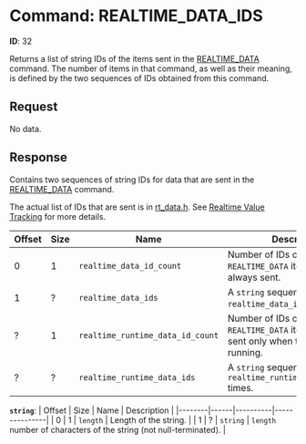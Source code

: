 # Command: REALTIME_DATA_IDS

**ID**: 32

Returns a list of string IDs of the items sent in the [REALTIME_DATA](REALTIME_DATA.md) command. The number of items in that command, as well as their meaning, is defined by the two sequences of IDs obtained from this command.

## Request

No data.

## Response

Contains two sequences of string IDs for data that are sent in the [REALTIME_DATA](REALTIME_DATA.md) command.

The actual list of IDs that are sent is in [rt_data.h](/src/rt_data.h). See [Realtime Value Tracking](../realtime_value_tracking.md) for more details.

| Offset | Size | Name                             | Description   |
|--------|------|----------------------------------|---------------|
| 0      | 1    | `realtime_data_id_count`         | Number of IDs of the `REALTIME_DATA` items which are always sent. |
| 1      | ?    | `realtime_data_ids`              | A `string` sequence repeated `realtime_data_id_count` times. |
| ?      | 1    | `realtime_runtime_data_id_count` | Number of IDs of the `REALTIME_DATA` items which are sent only when the package is running. |
| ?      | ?    | `realtime_runtime_data_ids`      | A `string` sequence repeated `realtime_runtime_data_id_count` times. |

**`string`**:
| Offset | Size | Name     | Description   |
|--------|------|----------|---------------|
| 0      | 1    | `length` | Length of the string. |
| 1      | ?    | `string` | `length` number of characters of the string (not null-terminated). |
